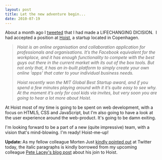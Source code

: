 ```yaml
---
layout: post
title: Let the new adventure begin...
date: 2010-07-19
---
```

About a month ago I <a href="http://twitter.com/auchenberg/status/16205847885">tweeted</a> that I had made a LIFECHANGING DICISION.  I had accepted a position at <a href="http://hoisthq.com/">Hoist</a>, a startup located in Copenhagen.

<!--more-->

<blockquote><em>Hoist is an online organisation and collaboration application for professionals and organisations. It’s the Facebook equivalent for the workplace, and it has enough functionality to compete with the best guys out there in the current market with its out of the box tools. But not only that, it has an in-built platform to simply create your own online ‘apps’ that cater to your individual business needs.</em>

<em>Hoist recently won the MIT Global Best Startup award, and if you spend a few minutes playing around with it it’s quite easy to see why. At the moment it’s only for cool kids via invites, but very soon you are going to hear a lot more about Hoist.</em></blockquote>
At Hoist most of my time is going to be spent on web development, with a focus on HTML5, CSS and JavaScript, but I'm also going to have a look at the user experience around the web-product. It's going to be damn exiting.

I'm looking forward to be a part of a new (quite impressive) team, with a vision that's mind-blowing. I'm ready! Hoist-me-up!

<strong>Update: </strong>As my fellow colleague Morten Just <a href="http://twitter.com/mortenjust/status/18914019216">kindly pointed out</a> at Twitter today, the italic paragraphs is kindly borrowed from my upcoming colleague <a href="http://www.chopeh.com/blog/chopeh-to-copenhagen/">Pete Lacey's blog post</a> about his join to Hoist.
